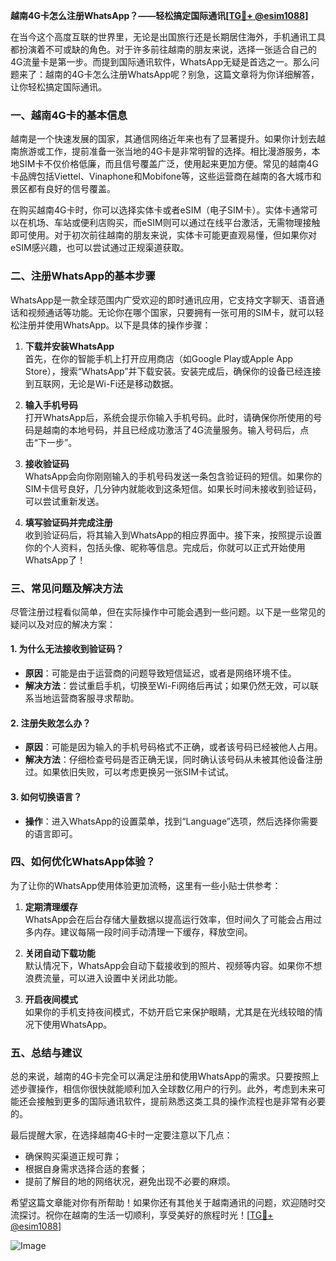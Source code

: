 **越南4G卡怎么注册WhatsApp？——轻松搞定国际通讯[[TG💪+ @esim1088](https://t.me/s/esim1088)]**

在当今这个高度互联的世界里，无论是出国旅行还是长期居住海外，手机通讯工具都扮演着不可或缺的角色。对于许多前往越南的朋友来说，选择一张适合自己的4G流量卡是第一步。而提到国际通讯软件，WhatsApp无疑是首选之一。那么问题来了：越南的4G卡怎么注册WhatsApp呢？别急，这篇文章将为你详细解答，让你轻松搞定国际通讯。

### 一、越南4G卡的基本信息

越南是一个快速发展的国家，其通信网络近年来也有了显著提升。如果你计划去越南旅游或工作，提前准备一张当地的4G卡是非常明智的选择。相比漫游服务，本地SIM卡不仅价格低廉，而且信号覆盖广泛，使用起来更加方便。常见的越南4G卡品牌包括Viettel、Vinaphone和Mobifone等，这些运营商在越南的各大城市和景区都有良好的信号覆盖。

在购买越南4G卡时，你可以选择实体卡或者eSIM（电子SIM卡）。实体卡通常可以在机场、车站或便利店购买，而eSIM则可以通过在线平台激活，无需物理接触即可使用。对于初次前往越南的朋友来说，实体卡可能更直观易懂，但如果你对eSIM感兴趣，也可以尝试通过正规渠道获取。

### 二、注册WhatsApp的基本步骤

WhatsApp是一款全球范围内广受欢迎的即时通讯应用，它支持文字聊天、语音通话和视频通话等功能。无论你在哪个国家，只要拥有一张可用的SIM卡，就可以轻松注册并使用WhatsApp。以下是具体的操作步骤：

1. **下载并安装WhatsApp**  
   首先，在你的智能手机上打开应用商店（如Google Play或Apple App Store），搜索“WhatsApp”并下载安装。安装完成后，确保你的设备已经连接到互联网，无论是Wi-Fi还是移动数据。

2. **输入手机号码**  
   打开WhatsApp后，系统会提示你输入手机号码。此时，请确保你所使用的号码是越南的本地号码，并且已经成功激活了4G流量服务。输入号码后，点击“下一步”。

3. **接收验证码**  
   WhatsApp会向你刚刚输入的手机号码发送一条包含验证码的短信。如果你的SIM卡信号良好，几分钟内就能收到这条短信。如果长时间未接收到验证码，可以尝试重新发送。

4. **填写验证码并完成注册**  
   收到验证码后，将其输入到WhatsApp的相应界面中。接下来，按照提示设置你的个人资料，包括头像、昵称等信息。完成后，你就可以正式开始使用WhatsApp了！

### 三、常见问题及解决方法

尽管注册过程看似简单，但在实际操作中可能会遇到一些问题。以下是一些常见的疑问以及对应的解决方案：

#### 1. 为什么无法接收到验证码？
- **原因**：可能是由于运营商的问题导致短信延迟，或者是网络环境不佳。
- **解决方法**：尝试重启手机，切换至Wi-Fi网络后再试；如果仍然无效，可以联系当地运营商客服寻求帮助。

#### 2. 注册失败怎么办？
- **原因**：可能是因为输入的手机号码格式不正确，或者该号码已经被他人占用。
- **解决方法**：仔细检查号码是否正确无误，同时确认该号码从未被其他设备注册过。如果依旧失败，可以考虑更换另一张SIM卡试试。

#### 3. 如何切换语言？
- **操作**：进入WhatsApp的设置菜单，找到“Language”选项，然后选择你需要的语言即可。

### 四、如何优化WhatsApp体验？

为了让你的WhatsApp使用体验更加流畅，这里有一些小贴士供参考：

1. **定期清理缓存**  
   WhatsApp会在后台存储大量数据以提高运行效率，但时间久了可能会占用过多内存。建议每隔一段时间手动清理一下缓存，释放空间。

2. **关闭自动下载功能**  
   默认情况下，WhatsApp会自动下载接收到的照片、视频等内容。如果你不想浪费流量，可以进入设置中关闭此功能。

3. **开启夜间模式**  
   如果你的手机支持夜间模式，不妨开启它来保护眼睛，尤其是在光线较暗的情况下使用WhatsApp。

### 五、总结与建议

总的来说，越南的4G卡完全可以满足注册和使用WhatsApp的需求。只要按照上述步骤操作，相信你很快就能顺利加入全球数亿用户的行列。此外，考虑到未来可能还会接触到更多的国际通讯软件，提前熟悉这类工具的操作流程也是非常有必要的。

最后提醒大家，在选择越南4G卡时一定要注意以下几点：
- 确保购买渠道正规可靠；
- 根据自身需求选择合适的套餐；
- 提前了解目的地的网络状况，避免出现不必要的麻烦。

希望这篇文章能对你有所帮助！如果你还有其他关于越南通讯的问题，欢迎随时交流探讨。祝你在越南的生活一切顺利，享受美好的旅程时光！[[TG💪+ @esim1088](https://t.me/s/esim1088)]

![Image](https://i.postimg.cc/4NQfJmqS/Snipaste-2025-05-13-00-14-12.png)